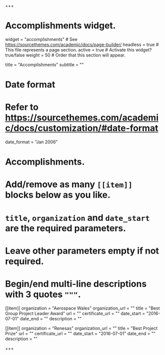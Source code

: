 +++
# Accomplishments widget.
widget = "accomplishments"  # See https://sourcethemes.com/academic/docs/page-builder/
headless = true  # This file represents a page section.
active = true  # Activate this widget? true/false
weight = 50  # Order that this section will appear.

title = "Accomplish&shy;ments"
subtitle = ""

# Date format
#   Refer to https://sourcethemes.com/academic/docs/customization/#date-format
date_format = "Jan 2006"

# Accomplishments.
#   Add/remove as many `[[item]]` blocks below as you like.
#   `title`, `organization` and `date_start` are the required parameters.
#   Leave other parameters empty if not required.
#   Begin/end multi-line descriptions with 3 quotes `"""`.

[[item]]
  organization = "Aerospace Wales"
  organization_url = ""
  title = "Best Group Project Leader Award"
  url = ""
  certificate_url = ""
  date_start = "2016-07-01"
  date_end = ""
  description = ""

[[item]]
  organization = "Renesas"
  organization_url = ""
  title = "Best Project Prize"
  url = ""
  certificate_url = ""
  date_start = "2016-07-01"
  date_end = ""
  description = ""
  

+++
